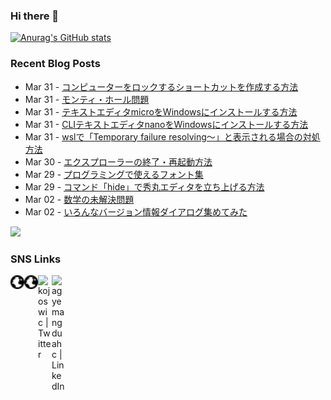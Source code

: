 ### Hi there 👋

[![Anurag's GitHub stats](https://github-readme-stats.vercel.app/api?username=kenjinote)](https://github.com/anuraghazra/github-readme-stats)


### Recent Blog Posts
<!-- feed start -->
- Mar 31 - [コンピューターをロックするショートカットを作成する方法](https://kenji.blog/posts/%E3%82%B3%E3%83%B3%E3%83%94%E3%83%A5%E3%83%BC%E3%82%BF%E3%83%BC%E3%82%92%E3%83%AD%E3%83%83%E3%82%AF%E3%81%99%E3%82%8B%E3%82%B7%E3%83%A7%E3%83%BC%E3%83%88%E3%82%AB%E3%83%83%E3%83%88%E3%82%92%E4%BD%9C%E6%88%90%E3%81%99%E3%82%8B%E6%96%B9%E6%B3%95/)
- Mar 31 - [モンティ・ホール問題](https://kenji.blog/posts/%E3%83%A2%E3%83%B3%E3%83%86%E3%82%A3%E3%83%9B%E3%83%BC%E3%83%AB%E5%95%8F%E9%A1%8C/)
- Mar 31 - [テキストエディタmicroをWindowsにインストールする方法](https://kenji.blog/posts/%E3%83%86%E3%82%AD%E3%82%B9%E3%83%88%E3%82%A8%E3%83%87%E3%82%A3%E3%82%BFmicro%E3%82%92windows%E3%81%AB%E3%82%A4%E3%83%B3%E3%82%B9%E3%83%88%E3%83%BC%E3%83%AB%E3%81%99%E3%82%8B%E6%96%B9%E6%B3%95/)
- Mar 31 - [CLIテキストエディタnanoをWindowsにインストールする方法](https://kenji.blog/posts/cli%E3%83%86%E3%82%AD%E3%82%B9%E3%83%88%E3%82%A8%E3%83%87%E3%82%A3%E3%82%BFnano%E3%82%92windows%E3%81%AB%E3%82%A4%E3%83%B3%E3%82%B9%E3%83%88%E3%83%BC%E3%83%AB%E3%81%99%E3%82%8B%E6%96%B9%E6%B3%95/)
- Mar 31 - [wslで「Temporary failure resolving～」と表示される場合の対処方法](https://kenji.blog/posts/wsl%E3%81%A7temporary-failure-resolving%E3%81%A8%E8%A1%A8%E7%A4%BA%E3%81%95%E3%82%8C%E3%82%8B%E5%A0%B4%E5%90%88%E3%81%AE%E5%AF%BE%E5%87%A6%E6%96%B9%E6%B3%95/)
- Mar 30 - [エクスプローラーの終了・再起動方法](https://kenji.blog/posts/%E3%82%A8%E3%82%AF%E3%82%B9%E3%83%97%E3%83%AD%E3%83%BC%E3%83%A9%E3%83%BC%E3%81%AE%E7%B5%82%E4%BA%86%E5%86%8D%E8%B5%B7%E5%8B%95%E6%96%B9%E6%B3%95/)
- Mar 29 - [プログラミングで使えるフォント集](https://kenji.blog/posts/%E3%83%97%E3%83%AD%E3%82%B0%E3%83%A9%E3%83%9F%E3%83%B3%E3%82%B0%E3%81%A7%E4%BD%BF%E3%81%88%E3%82%8B%E3%83%95%E3%82%A9%E3%83%B3%E3%83%88%E9%9B%86/)
- Mar 29 - [コマンド「hide」で秀丸エディタを立ち上げる方法](https://kenji.blog/posts/%E3%82%B3%E3%83%9E%E3%83%B3%E3%83%89hide%E3%81%A7%E7%A7%80%E4%B8%B8%E3%82%A8%E3%83%87%E3%82%A3%E3%82%BF%E3%82%92%E7%AB%8B%E3%81%A1%E4%B8%8A%E3%81%92%E3%82%8B%E6%96%B9%E6%B3%95/)
- Mar 02 - [数学の未解決問題](https://kenji.blog/posts/%E6%95%B0%E5%AD%A6%E3%81%AE%E6%9C%AA%E8%A7%A3%E6%B1%BA%E5%95%8F%E9%A1%8C/)
- Mar 02 - [いろんなバージョン情報ダイアログ集めてみた](https://kenji.blog/posts/%E3%81%84%E3%82%8D%E3%82%93%E3%81%AA%E3%83%90%E3%83%BC%E3%82%B8%E3%83%A7%E3%83%B3%E6%83%85%E5%A0%B1%E3%83%80%E3%82%A4%E3%82%A2%E3%83%AD%E3%82%B0%E9%9B%86%E3%82%81%E3%81%A6%E3%81%BF%E3%81%9F/)
<!-- feed end -->

<!-- GitHub Profile Views Counter -->
![](https://komarev.com/ghpvc/?username=kenjinote)

<!-- SNS Links -->
### SNS Links
[<img align="left" alt="codewithkojo.com" width="22px" src="https://raw.githubusercontent.com/iconic/open-iconic/master/svg/globe.svg" />][website1]
[<img align="left" alt="codewithkojo.com" width="22px" src="https://raw.githubusercontent.com/iconic/open-iconic/master/svg/globe.svg" />][website2]
[<img align="left" alt="kojoswic | Twitter" width="22px" src="https://cdn.jsdelivr.net/npm/simple-icons@v3/icons/twitter.svg" />][twitter]
[<img align="left" alt="agyemangduahc | LinkedIn" width="22px" src="https://cdn.jsdelivr.net/npm/simple-icons@v3/icons/linkedin.svg" />][linkedin]

[website1]: https://hack.jp
[website2]: https://kenji.blog
[twitter]: https://twitter.com/kenjinote
[linkedin]: https://www.linkedin.com/in/kenjinote/

<!--
**kenjinote/kenjinote** is a ✨ _special_ ✨ repository because its `README.md` (this file) appears on your GitHub profile.

Here are some ideas to get you started:

- 🔭 I’m currently working on ...
- 🌱 I’m currently learning ...
- 👯 I’m looking to collaborate on ...
- 🤔 I’m looking for help with ...
- 💬 Ask me about ...
- 📫 How to reach me: ...
- 😄 Pronouns: ...
- ⚡ Fun fact: ...
-->
